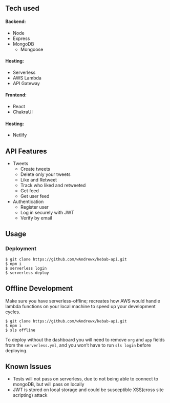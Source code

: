 ## Tech used

#### Backend:
- Node
- Express
- MongoDB
    - Mongoose
#### Hosting:
- Serverless
 - AWS Lambda
 - API Gateway
 
#### Frontend:
- React
- ChakraUI

#### Hosting:
- Netlify

## API Features

- Tweets
    - Create tweets 
    - Delete only your tweets
    - Like and Retweet
    - Track who liked and retweeted
    - Get feed
    - Get user feed
- Authentication
    - Register user
    - Log in securely with JWT
    - Verify by email
## Usage

### Deployment

```
$ git clone https://github.com/wAndrewx/kebab-api.git
$ npm i 
$ serverless login
$ serverless deploy
```
## Offline Development
Make sure you have serverless-offline; recreates how AWS would handle lambda functions on your local machine to speed up your development cycles.

```
$ git clone https://github.com/wAndrewx/kebab-api.git
$ npm i
$ sls offline
```

To deploy without the dashboard you will need to remove `org` and `app` fields from the `serverless.yml`, and you won’t have to run `sls login` before deploying.

## Known Issues
- Tests will not pass on serverless, due to not being able to connect to mongoDB, but will pass on locally
- JWT is stored on local storage and could be susceptible XSS(cross site scripting) attack
